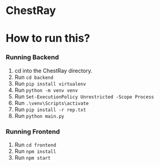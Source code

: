 # ChestRay
# How to run this? 
### Running Backend
1. cd into the ChestRay directory.
2. Run
`cd backend`
3. Run `pip install virtualenv`
4. Run `python -m venv venv`
5. Run `Set-ExecutionPolicy Unrestricted -Scope Process`
6. Run `.\venv\Scripts\activate`
7. Run `pip install -r rep.txt`
8. Run `python main.py`

### Running Frontend
1. Run `cd frontend`
2. Run `npm install`
3. Run `npm start`
